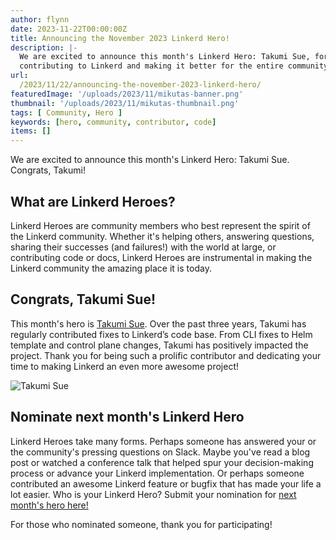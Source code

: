 ```yaml
---
author: flynn
date: 2023-11-22T00:00:00Z
title: Announcing the November 2023 Linkerd Hero!
description: |-
  We are excited to announce this month's Linkerd Hero: Takumi Sue, for
  contributing to Linkerd and making it better for the entire community!
url:
  /2023/11/22/announcing-the-november-2023-linkerd-hero/
featuredImage: '/uploads/2023/11/mikutas-banner.png'
thumbnail: '/uploads/2023/11/mikutas-thumbnail.png'
tags: [ Community, Hero ]
keywords: [hero, community, contributor, code]
items: []
---
```


We are excited to announce this month's Linkerd Hero: Takumi Sue. Congrats,
Takumi!

## What are Linkerd Heroes?

Linkerd Heroes are community members who best represent the spirit of the
Linkerd community. Whether it's helping others, answering questions, sharing
their successes (and failures!) with the world at large, or contributing code
or docs, Linkerd Heroes are instrumental in making the Linkerd community the
amazing place it is today.

## Congrats, Takumi Sue!

This month's hero is [Takumi Sue](https://github.com/mikutas). Over the past
three years, Takumi has regularly contributed fixes to Linkerd’s code base.
From CLI fixes to Helm template and control plane changes, Takumi has
positively impacted the project. Thank you for being such a prolific
contributor and dedicating your time to making Linkerd an even more awesome
project!

![Takumi Sue](/uploads/2023/11/mikutas-banner.png)

## Nominate next month's Linkerd Hero

Linkerd Heroes take many forms. Perhaps someone has answered your or the
community's pressing questions on Slack. Maybe you've read a blog post or
watched a conference talk that helped spur your decision-making process or
advance your Linkerd implementation. Or perhaps someone contributed an awesome
Linkerd feature or bugfix that has made your life a lot easier. Who is your
Linkerd Hero? Submit your nomination for [next month's hero
here!](https://docs.google.com/forms/d/e/1FAIpQLSfNv--UnbbZSzW7J3SbREIMI-HaooyX9im8yLIGB7M_LKT_Fw/viewform?usp=sf_link)

For those who nominated someone, thank you for participating!
